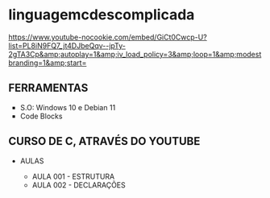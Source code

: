 # linguagemcdescomplicada
https://www.youtube-nocookie.com/embed/GiCt0Cwcp-U?list=PL8iN9FQ7_jt4DJbeQqv--jpTy-2gTA3Cp&amp;autoplay=1&amp;iv_load_policy=3&amp;loop=1&amp;modestbranding=1&amp;start=

## FERRAMENTAS

<ul>
	<li type = "square"> S.O: Windows 10 e Debian 11</li>
	<li type = "square"> Code Blocks</li>
</ul>

## CURSO DE C, ATRAVÉS DO YOUTUBE

<ul>
    <li>AULAS</li>
    <ul>
        <li type = "circle"> AULA 001 - ESTRUTURA</li>
        <li type = "circle"> AULA 002 - DECLARAÇÕES</li>
    </ul>
    <br>
</ul>